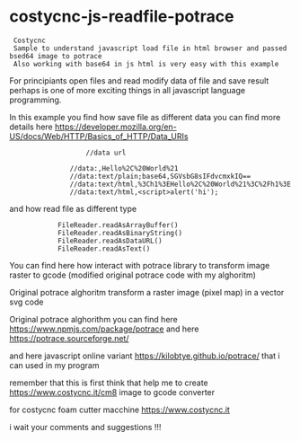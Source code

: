 # costycnc-js-readfile-potrace
     Costycnc
     Sample to understand javascript load file in html browser and passed bsed64 image to potrace
     Also working with base64 in js html is very easy with this example
     

For principiants open files and read modify data of file and save result perhaps is one of more exciting things in all javascript language programming.

In this example you find how save file as different data you can find more details here https://developer.mozilla.org/en-US/docs/Web/HTTP/Basics_of_HTTP/Data_URIs  

               	       //data url

	               //data:,Hello%2C%20World%21
	               //data:text/plain;base64,SGVsbG8sIFdvcmxkIQ==
	               //data:text/html,%3Ch1%3EHello%2C%20World%21%3C%2Fh1%3E
	               //data:text/html,<script>alert('hi');
                 

 
 and how read file as different type
 
 				FileReader.readAsArrayBuffer()
				FileReader.readAsBinaryString()
				FileReader.readAsDataURL()
				FileReader.readAsText()
				

You can find here how interact with potrace library to transform image raster to gcode (modified original potrace code with my alghoritm)

Original potrace alghoritm transform a raster image (pixel map) in a vector svg code

Original potrace alghorithm you can find here https://www.npmjs.com/package/potrace and here https://potrace.sourceforge.net/

and here javascript online variant https://kilobtye.github.io/potrace/ that i can used in my program
 
 remember that this is first think that help me to create https://www.costycnc.it/cm8 image to gcode converter 
 
 for costycnc foam cutter macchine https://www.costycnc.it
 
 i wait your comments and suggestions !!!
